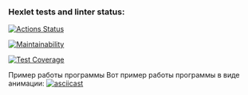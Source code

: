 ### Hexlet tests and linter status:
[![Actions Status](https://github.com/Helgarold/java-project-71/actions/workflows/hexlet-check.yml/badge.svg)](https://github.com/Helgarold/java-project-71/actions)

[![Maintainability](https://api.codeclimate.com/v1/badges/c450f1aa90bca07d7a50/maintainability)](https://codeclimate.com/github/Helgarold/java-project-71/maintainability)

[![Test Coverage](https://api.codeclimate.com/v1/badges/c450f1aa90bca07d7a50/test_coverage)](https://codeclimate.com/github/Helgarold/java-project-71/test_coverage)



Пример работы программы
Вот пример работы программы в виде анимации:
[![asciicast](https://asciinema.org/a/u5i1shKlhbkDz9fKnUKqjIC5c.svg)](https://asciinema.org/a/u5i1shKlhbkDz9fKnUKqjIC5c)
